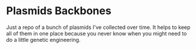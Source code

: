 # Plasmids Backbones

Just a repo of a bunch of plasmids I've collected over time. It helps to keep all of them in one place because you never know when you might need to do a little genetic engineering.
